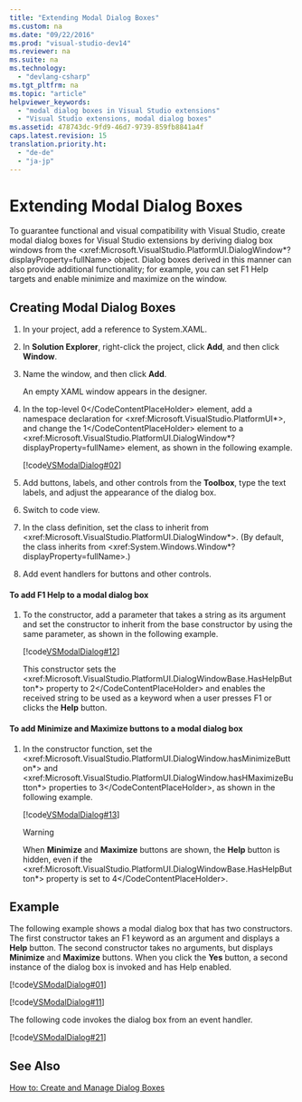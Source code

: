 ```yaml
---
title: "Extending Modal Dialog Boxes"
ms.custom: na
ms.date: "09/22/2016"
ms.prod: "visual-studio-dev14"
ms.reviewer: na
ms.suite: na
ms.technology: 
  - "devlang-csharp"
ms.tgt_pltfrm: na
ms.topic: "article"
helpviewer_keywords: 
  - "modal dialog boxes in Visual Studio extensions"
  - "Visual Studio extensions, modal dialog boxes"
ms.assetid: 478743dc-9fd9-46d7-9739-859fb8841a4f
caps.latest.revision: 15
translation.priority.ht: 
  - "de-de"
  - "ja-jp"
---
```

# Extending Modal Dialog Boxes
To guarantee functional and visual compatibility with Visual Studio, create modal dialog boxes for Visual Studio extensions by deriving dialog box windows from the \<xref:Microsoft.VisualStudio.PlatformUI.DialogWindow*?displayProperty=fullName> object. Dialog boxes derived in this manner can also provide additional functionality; for example, you can set F1 Help targets and enable minimize and maximize on the window.  
  
## Creating Modal Dialog Boxes  
  
1.  In your project, add a reference to System.XAML.  
  
2.  In **Solution Explorer**, right-click the project, click **Add**, and then click **Window**.  
  
3.  Name the window, and then click **Add**.  
  
     An empty XAML window appears in the designer.  
  
4.  In the top-level <CodeContentPlaceHolder>0\</CodeContentPlaceHolder> element, add a namespace declaration for \<xref:Microsoft.VisualStudio.PlatformUI*>, and change the <CodeContentPlaceHolder>1\</CodeContentPlaceHolder> element to a \<xref:Microsoft.VisualStudio.PlatformUI.DialogWindow*?displayProperty=fullName> element, as shown in the following example.  
  
     [!code[VSModalDialog#02](../vs140/codesnippet/Xaml/extending-modal-dialog-boxes_1.xaml)]  
  
5.  Add buttons, labels, and other controls from the **Toolbox**, type the text labels, and adjust the appearance of the dialog box.  
  
6.  Switch to code view.  
  
7.  In the class definition, set the class to inherit from \<xref:Microsoft.VisualStudio.PlatformUI.DialogWindow*>. (By default, the class inherits from \<xref:System.Windows.Window*?displayProperty=fullName>.)  
  
8.  Add event handlers for buttons and other controls.  
  
#### To add F1 Help to a modal dialog box  
  
1.  To the constructor, add a parameter that takes a string as its argument and set the constructor to inherit from the base constructor by using the same parameter, as shown in the following example.  
  
     [!code[VSModalDialog#12](../vs140/codesnippet/CSharp/extending-modal-dialog-boxes_2.cs)]  
  
     This constructor sets the \<xref:Microsoft.VisualStudio.PlatformUI.DialogWindowBase.HasHelpButton*> property to <CodeContentPlaceHolder>2\</CodeContentPlaceHolder> and enables the received string to be used as a keyword when a user presses F1 or clicks the **Help** button.  
  
#### To add Minimize and Maximize buttons to a modal dialog box  
  
1.  In the constructor function, set the \<xref:Microsoft.VisualStudio.PlatformUI.DialogWindow.hasMinimizeButton*> and \<xref:Microsoft.VisualStudio.PlatformUI.DialogWindow.hasHMaximizeButton*> properties to <CodeContentPlaceHolder>3\</CodeContentPlaceHolder>, as shown in the following example.  
  
     [!code[VSModalDialog#13](../vs140/codesnippet/CSharp/extending-modal-dialog-boxes_3.cs)]  
  
    > [!WARNING]
    >  When **Minimize** and **Maximize** buttons are shown, the **Help** button is hidden, even if the \<xref:Microsoft.VisualStudio.PlatformUI.DialogWindowBase.HasHelpButton*> property is set to <CodeContentPlaceHolder>4\</CodeContentPlaceHolder>.  
  
## Example  
 The following example shows a modal dialog box that has two constructors. The first constructor takes an F1 keyword as an argument and displays a **Help** button. The second constructor takes no arguments, but displays **Minimize** and **Maximize** buttons. When you click the **Yes** button, a second instance of the dialog box is invoked and has Help enabled.  
  
 [!code[VSModalDialog#01](../vs140/codesnippet/Xaml/extending-modal-dialog-boxes_4.xaml)]  
  
 [!code[VSModalDialog#11](../vs140/codesnippet/CSharp/extending-modal-dialog-boxes_5.cs)]  
  
 The following code invokes the dialog box from an event handler.  
  
 [!code[VSModalDialog#21](../vs140/codesnippet/CSharp/extending-modal-dialog-boxes_6.cs)]  
  
## See Also  
 [How to: Create and Manage Dialog Boxes](../vs140/creating-and-managing-modal-dialog-boxes.md)